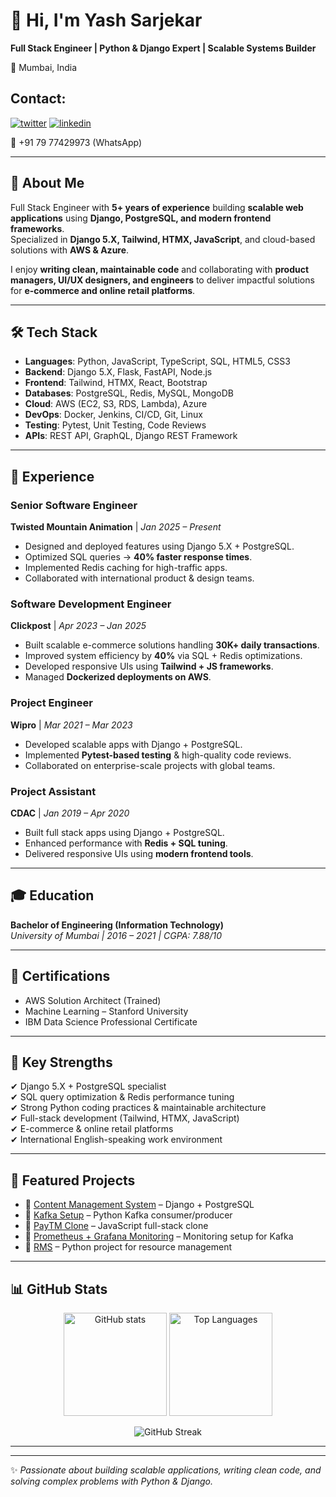 # 👋 Hi, I'm Yash Sarjekar  

**Full Stack Engineer | Python & Django Expert | Scalable Systems Builder**  

📍 Mumbai, India  
## Contact:

<a href="mailto:yash.sarjekar@outlook.com" target="_blank"><img src="https://img.shields.io/badge/Gmail-D14836?style=for-the-badge&logo=gmail&logoColor=white" alt="twitter"></a>
<a href="https://www.linkedin.com/in/yashsarjekar" target="_blank"><img src="https://img.shields.io/badge/LinkedIn-0077B5?style=for-the-badge&logo=linkedin&logoColor=white" alt="linkedin"></a>

📱 +91 79 77429973 (WhatsApp)  

---

## 🚀 About Me  
Full Stack Engineer with **5+ years of experience** building **scalable web applications** using **Django, PostgreSQL, and modern frontend frameworks**.  
Specialized in **Django 5.X, Tailwind, HTMX, JavaScript**, and cloud-based solutions with **AWS & Azure**.  

I enjoy **writing clean, maintainable code** and collaborating with **product managers, UI/UX designers, and engineers** to deliver impactful solutions for **e-commerce and online retail platforms**.  

---

## 🛠️ Tech Stack  

- **Languages**: Python, JavaScript, TypeScript, SQL, HTML5, CSS3  
- **Backend**: Django 5.X, Flask, FastAPI, Node.js  
- **Frontend**: Tailwind, HTMX, React, Bootstrap  
- **Databases**: PostgreSQL, Redis, MySQL, MongoDB  
- **Cloud**: AWS (EC2, S3, RDS, Lambda), Azure  
- **DevOps**: Docker, Jenkins, CI/CD, Git, Linux  
- **Testing**: Pytest, Unit Testing, Code Reviews  
- **APIs**: REST API, GraphQL, Django REST Framework  

---

## 💼 Experience  

### **Senior Software Engineer**  
**Twisted Mountain Animation** | *Jan 2025 – Present*  
- Designed and deployed features using Django 5.X + PostgreSQL.  
- Optimized SQL queries → **40% faster response times**.  
- Implemented Redis caching for high-traffic apps.  
- Collaborated with international product & design teams.  

### **Software Development Engineer**  
**Clickpost** | *Apr 2023 – Jan 2025*  
- Built scalable e-commerce solutions handling **30K+ daily transactions**.  
- Improved system efficiency by **40%** via SQL + Redis optimizations.  
- Developed responsive UIs using **Tailwind + JS frameworks**.  
- Managed **Dockerized deployments on AWS**.  

### **Project Engineer**  
**Wipro** | *Mar 2021 – Mar 2023*  
- Developed scalable apps with Django + PostgreSQL.  
- Implemented **Pytest-based testing** & high-quality code reviews.  
- Collaborated on enterprise-scale projects with global teams.  

### **Project Assistant**  
**CDAC** | *Jan 2019 – Apr 2020*  
- Built full stack apps using Django + PostgreSQL.  
- Enhanced performance with **Redis + SQL tuning**.  
- Delivered responsive UIs using **modern frontend tools**.  

---

## 🎓 Education  

**Bachelor of Engineering (Information Technology)**  
*University of Mumbai | 2016 – 2021 | CGPA: 7.88/10*  

---

## 📜 Certifications  

- AWS Solution Architect (Trained)  
- Machine Learning – Stanford University  
- IBM Data Science Professional Certificate  

---

## 🌟 Key Strengths  

✔ Django 5.X + PostgreSQL specialist  
✔ SQL query optimization & Redis performance tuning  
✔ Strong Python coding practices & maintainable architecture  
✔ Full-stack development (Tailwind, HTMX, JavaScript)  
✔ E-commerce & online retail platforms  
✔ International English-speaking work environment  

---

## 📌 Featured Projects  

- 🔹 [Content Management System](https://github.com/yashsarjekar/Content_Management_System) – Django + PostgreSQL  
- 🔹 [Kafka Setup](https://github.com/yashsarjekar/kafka-setup) – Python Kafka consumer/producer  
- 🔹 [PayTM Clone](https://github.com/yashsarjekar/PayTMClone) – JavaScript full-stack clone  
- 🔹 [Prometheus + Grafana Monitoring](https://github.com/yashsarjekar/Prometheus-Grafana) – Monitoring setup for Kafka  
- 🔹 [RMS](https://github.com/yashsarjekar/rms) – Python project for resource management  

---

## 📊 GitHub Stats  

<p align="center">
  <img src="https://github-readme-stats.vercel.app/api?username=yashsarjekar&show_icons=true&theme=tokyonight" alt="GitHub stats" height="165"/>
  <img src="https://github-readme-stats.vercel.app/api/top-langs/?username=yashsarjekar&layout=compact&theme=tokyonight" alt="Top Languages" height="165"/>
</p>  

<p align="center">
  <img src="https://github-readme-streak-stats.herokuapp.com/?user=yashsarjekar&theme=tokyonight" alt="GitHub Streak"/>
</p>  

---
---

✨ *Passionate about building scalable applications, writing clean code, and solving complex problems with Python & Django.*  
